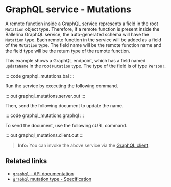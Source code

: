 # GraphQL service - Mutations

A remote function inside a GraphQL service represents a field in the root `Mutation` object type. Therefore, if a remote function is present inside the Ballerina GraphQL service, the auto-generated schema will have the `Mutation` type. Each remote function in the service will be added as a field of the `Mutation` type. The field name will be the remote function name and the field type will be the return type of the remote function.

This example shows a GraphQL endpoint, which has a field named `updateName` in the root `Mutation` type. The type of the field is of type `Person!`.

::: code graphql_mutations.bal :::

Run the service by executing the following command.

::: out graphql_mutations.server.out :::

Then, send the following document to update the name.

::: code graphql_mutations.graphql :::

To send the document, use the following cURL command.

::: out graphql_mutations.client.out :::

>**Info:** You can invoke the above service via the [GraphQL client](/learn/by-example/graphql-client/).

## Related links
- [`graphql` - API documentation](https://lib.ballerina.io/ballerina/graphql/latest)
- [`graphql` mutation type - Specification](/spec/graphql/#312-the-mutation-type)
